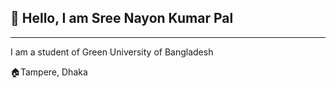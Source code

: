 ## 👋 Hello, I am Sree Nayon Kumar Pal
<hr>
<p>I am a student of Green University of Bangladesh</p>
🏠Tampere, Dhaka
